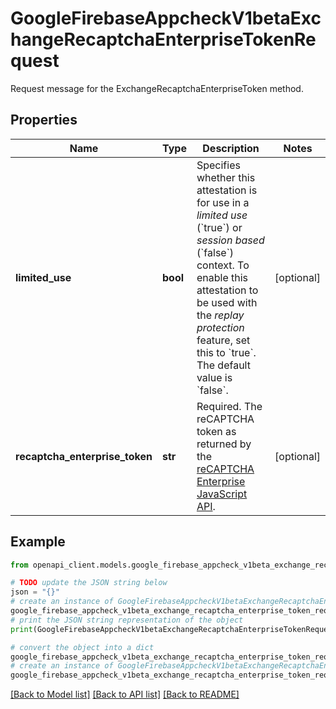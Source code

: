 # GoogleFirebaseAppcheckV1betaExchangeRecaptchaEnterpriseTokenRequest

Request message for the ExchangeRecaptchaEnterpriseToken method.

## Properties

Name | Type | Description | Notes
------------ | ------------- | ------------- | -------------
**limited_use** | **bool** | Specifies whether this attestation is for use in a *limited use* (&#x60;true&#x60;) or *session based* (&#x60;false&#x60;) context. To enable this attestation to be used with the *replay protection* feature, set this to &#x60;true&#x60;. The default value is &#x60;false&#x60;. | [optional] 
**recaptcha_enterprise_token** | **str** | Required. The reCAPTCHA token as returned by the [reCAPTCHA Enterprise JavaScript API](https://cloud.google.com/recaptcha-enterprise/docs/instrument-web-pages). | [optional] 

## Example

```python
from openapi_client.models.google_firebase_appcheck_v1beta_exchange_recaptcha_enterprise_token_request import GoogleFirebaseAppcheckV1betaExchangeRecaptchaEnterpriseTokenRequest

# TODO update the JSON string below
json = "{}"
# create an instance of GoogleFirebaseAppcheckV1betaExchangeRecaptchaEnterpriseTokenRequest from a JSON string
google_firebase_appcheck_v1beta_exchange_recaptcha_enterprise_token_request_instance = GoogleFirebaseAppcheckV1betaExchangeRecaptchaEnterpriseTokenRequest.from_json(json)
# print the JSON string representation of the object
print(GoogleFirebaseAppcheckV1betaExchangeRecaptchaEnterpriseTokenRequest.to_json())

# convert the object into a dict
google_firebase_appcheck_v1beta_exchange_recaptcha_enterprise_token_request_dict = google_firebase_appcheck_v1beta_exchange_recaptcha_enterprise_token_request_instance.to_dict()
# create an instance of GoogleFirebaseAppcheckV1betaExchangeRecaptchaEnterpriseTokenRequest from a dict
google_firebase_appcheck_v1beta_exchange_recaptcha_enterprise_token_request_from_dict = GoogleFirebaseAppcheckV1betaExchangeRecaptchaEnterpriseTokenRequest.from_dict(google_firebase_appcheck_v1beta_exchange_recaptcha_enterprise_token_request_dict)
```
[[Back to Model list]](../README.md#documentation-for-models) [[Back to API list]](../README.md#documentation-for-api-endpoints) [[Back to README]](../README.md)



